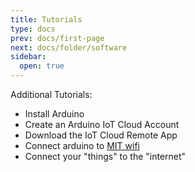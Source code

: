 ```yaml
---
title: Tutorials
type: docs
prev: docs/first-page
next: docs/folder/software
sidebar:
  open: true
---
```


Additional Tutorials:
- Install Arduino
- Create an Arduino IoT Cloud Account
- Download the IoT Cloud Remote App
- Connect arduino to [MIT wifi](https://forum.arduino.cc/t/connecting-to-wpa2-enterprise-eduroam-with-an-mkr-1010/639816/2)
- Connect your "things" to the "internet" 
